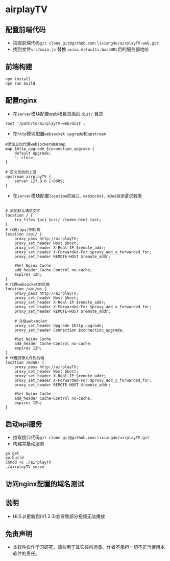 # airplayTV

## 配置前端代码
- 拉取前端代码`git clone git@github.com:lixiang4u/airplayTV-web.git`
- 找到文件`src/main.js` 替换 `axios.defaults.baseURL`后的服务器地址

## 前端构建
```code
npm install
npm run build
```

## 配置nginx
- 在`server`模块配置web根目录指向 `dist/` 目录
```code
root '/path/to/airplayTV-web/dist';
```

- 在`http`模块配置`websocket upgrade`和`upstream`

```code
#添加反向代理websocket相关map
map $http_upgrade $connection_upgrade {
    default upgrade;
    '' close;
}

# 定义反向的上游
upstream airplayTV {
    server 127.0.0.1:8089;
}
```

- 在`server`模块配置`location`的`接口、websocket、m3u8资源`请求转发

```code

# 添加默认请求文件
location / {
    try_files $uri $uri/ /index.html last;
}
# 代理/api/到后端
location /api/ {
    proxy_pass http://airplayTV;
    proxy_set_header Host $host;
    proxy_set_header X-Real-IP $remote_addr;
    proxy_set_header X-Forwarded-For $proxy_add_x_forwarded_for;
    proxy_set_header REMOTE-HOST $remote_addr;

    #Set Nginx Cache
    add_header Cache-Control no-cache;
    expires 12h;
}
# 代理websocket到后端
location /api/ws {
    proxy_pass http://airplayTV;
    proxy_set_header Host $host;
    proxy_set_header X-Real-IP $remote_addr;
    proxy_set_header X-Forwarded-For $proxy_add_x_forwarded_for;
    proxy_set_header REMOTE-HOST $remote_addr;

    # 升级websocket
    proxy_set_header Upgrade $http_upgrade;
    proxy_set_header Connection $connection_upgrade;

    #Set Nginx Cache
    add_header Cache-Control no-cache;
    expires 12h;
}
# 代理资源文件到后端
location /m3u8/ {
    proxy_pass http://airplayTV;
    proxy_set_header Host $host;
    proxy_set_header X-Real-IP $remote_addr;
    proxy_set_header X-Forwarded-For $proxy_add_x_forwarded_for;
    proxy_set_header REMOTE-HOST $remote_addr;

    #Set Nginx Cache
    add_header Cache-Control no-cache;
    expires 12h;
}

```

## 启动api服务
- 拉取接口代码`git clone git@github.com:lixiang4u/airplayTV.git`
- 构建并启动服务
```code
go get
go build
chmod +x ./airplayTV
./airplayTV serve
```

## 访问nginx配置的域名测试

## 说明
- HLS.js更新到(V1.2.3)会导致部分视频无法播放

## 免责声明

- 本软件仅作学习研究，请勿用于其它任何场景。作者不承担一切不正当使用本软件的责任。